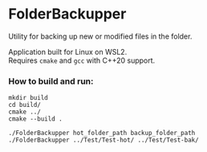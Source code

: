 # FolderBackupper

Utility for backing up new or modified files in the folder.  

Application built for Linux on WSL2.  
Requires `cmake` and `gcc` with C++20 support.

### How to build and run:
```
mkdir build
cd build/
cmake ../
cmake --build .  
  
./FolderBackupper hot_folder_path backup_folder_path
./FolderBackupper ../Test/Test-hot/ ../Test/Test-bak/
```
